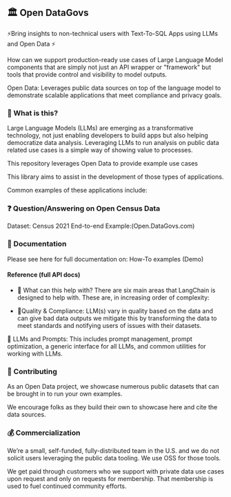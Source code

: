 ## 🏛️ Open DataGovs
⚡Bring insights to non-technical users with Text-To-SQL Apps using LLMs and Open Data ⚡

How can we support production-ready use cases of Large Language Model components that are simply not 
just an API wrapper or "framework" but tools that provide control and visibility to model outputs.

Open Data: Leverages public data sources on top of the language model to demonstrate scalable applications that meet
compliance and privacy goals.

### 🤔 What is this?
Large Language Models (LLMs) are emerging as a transformative technology, not just enabling developers to build apps but also helping democratize data analysis. Leveraging LLMs to run analysis on public data
related use cases is a simple way of showing value to processes.

This repository leverages Open Data to provide example use cases 

This library aims to assist in the development of those types of applications. 

Common examples of these applications include:

### ❓ Question/Answering on Open Census Data
Dataset: Census 2021 
End-to-end Example:(Open.DataGovs.com)

### 📖 Documentation
Please see here for full documentation on:
How-To examples (Demo)

#### Reference (full API docs)
- 🚀 What can this help with?
There are six main areas that LangChain is designed to help with. These are, in increasing order of complexity:

- 🔗Quality & Compliance:
LLM(s) vary in quality based on the data and can give bad data outputs we mitigate this by transforming the data to meet standards and notifying users of issues with their datasets. 

📃 LLMs and Prompts:
This includes prompt management, prompt optimization, a generic interface for all LLMs, and common utilities for working with LLMs.

### 💁 Contributing

As an Open Data project, we showcase numerous public datasets that can be brought in to run your own examples. 

We encourage folks as they build their own to showcase here and cite the data sources.

### 💰 Commercialization

We’re a small, self-funded, fully-distributed team in the U.S. and we do not solicit users leveraging the public data tooling. We use OSS for those tools. 

We get paid through customers who we support with private data use cases upon request and only on requests for membership. That membership is used to fuel continued community efforts.




